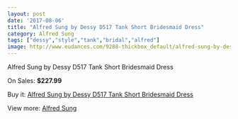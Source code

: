 ```yaml
---
layout: post
date: '2017-08-06'
title: "Alfred Sung by Dessy D517 Tank Short Bridesmaid Dress"
category: Alfred Sung
tags: ["dessy","style","tank","bridal","alfred"]
image: http://www.eudances.com/9288-thickbox_default/alfred-sung-by-dessy-d517-tank-short-bridesmaid-dress.jpg
---
```

Alfred Sung by Dessy D517 Tank Short Bridesmaid Dress

On Sales: **$227.99**
<a href="https://www.eudances.com/en/alfred-sung/3108-alfred-sung-by-dessy-d517-tank-short-bridesmaid-dress.html"><amp-img layout="responsive" width="600" height="600" src="//www.eudances.com/9288-thickbox_default/alfred-sung-by-dessy-d517-tank-short-bridesmaid-dress.jpg" alt="Alfred Sung by Dessy D517 Tank Short Bridesmaid Dress 0" /></a>
<a href="https://www.eudances.com/en/alfred-sung/3108-alfred-sung-by-dessy-d517-tank-short-bridesmaid-dress.html"><amp-img layout="responsive" width="600" height="600" src="//www.eudances.com/9291-thickbox_default/alfred-sung-by-dessy-d517-tank-short-bridesmaid-dress.jpg" alt="Alfred Sung by Dessy D517 Tank Short Bridesmaid Dress 1" /></a>
<a href="https://www.eudances.com/en/alfred-sung/3108-alfred-sung-by-dessy-d517-tank-short-bridesmaid-dress.html"><amp-img layout="responsive" width="600" height="600" src="//www.eudances.com/9290-thickbox_default/alfred-sung-by-dessy-d517-tank-short-bridesmaid-dress.jpg" alt="Alfred Sung by Dessy D517 Tank Short Bridesmaid Dress 2" /></a>
<a href="https://www.eudances.com/en/alfred-sung/3108-alfred-sung-by-dessy-d517-tank-short-bridesmaid-dress.html"><amp-img layout="responsive" width="600" height="600" src="//www.eudances.com/9289-thickbox_default/alfred-sung-by-dessy-d517-tank-short-bridesmaid-dress.jpg" alt="Alfred Sung by Dessy D517 Tank Short Bridesmaid Dress 3" /></a>

Buy it: [Alfred Sung by Dessy D517 Tank Short Bridesmaid Dress](https://www.eudances.com/en/alfred-sung/3108-alfred-sung-by-dessy-d517-tank-short-bridesmaid-dress.html "Alfred Sung by Dessy D517 Tank Short Bridesmaid Dress")

View more: [Alfred Sung](https://www.eudances.com/en/52-alfred-sung "Alfred Sung")